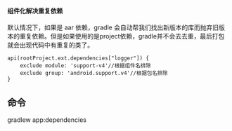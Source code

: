 





#### 组件化解决重复依赖

默认情况下，如果是 aar 依赖，gradle 会自动帮我们找出新版本的库而抛弃旧版本的重复依赖。但是如果使用的是project依赖，gradle并不会去去重，最后打包就会出现代码中有重复的类了。

```
api(rootProject.ext.dependencies["logger"]) { 
    exclude module: 'support-v4'//根据组件名排除 
    exclude group: 'android.support.v4'//根据包名排除 
}
```

## 命令

gradlew app:dependencies





